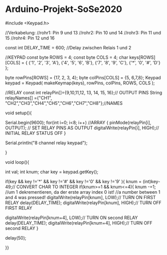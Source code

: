 # Arduino-Projekt-SoSe2020

#include <Keypad.h>

//Verkabelung: 
//rohr1: Pin 9 und 13
//rohr2: Pin 10 und 14
//rohr3: Pin 11 und 15
//rohr4: Pin 12 und 16

const int DELAY_TIME = 600; //Delay zwischen Relais 1 und 2

//KEYPAD
const byte ROWS = 4;
const byte COLS = 4; 
char keys[ROWS][COLS] = {
  {'1', '2', '3', 'A'},
  {'4', '5', '6', 'B'},
  {'7', '8', '9', 'C'},
  {'*', '0', '#', 'D'}
};

byte rowPins[ROWS] = {17, 2, 3, 4}; 
byte colPins[COLS] = {5, 6,7,8};
Keypad keypad = Keypad( makeKeymap(keys), rowPins, colPins, ROWS, COLS );



//RELAY
const int relayPin[]={9,10,11,12, 13, 14, 15, 16};// OUTPUT PINS
String relayNames[] ={"CH1", "CH2","CH3","CH4","CH5","CH6","CH7","CH8"};//NAMES

void setup(){

  Serial.begin(9600);
  for(int i=0; i<8; i++)    //ARRAY
  {
    pinMode(relayPin[i], OUTPUT); // SET RELAY PINS AS OUTPUT
    digitalWrite(relayPin[i], HIGH);// INITIAL RELAY STATUS OFF
  }
  
  Serial.println("8 channel relay keypad");
  
}
  
void loop(){
   
  int val;
  int knum;
  char key = keypad.getKey();
  
  
  if(key && key !='*' && key !='#' && key !='0' && key !='9' ){
    knum = (int)key-49;// CONVERT CHAR TO INTEGER
    if(knum>=1 && knum<=4){
  knum -=1; //um 1 dekrementieren, da der erste array index 0 ist! 
  //a number between 1 and 4 was pressed!
  digitalWrite(relayPin[knum], LOW);// TURN ON FIRST RELAY
  delay(DELAY_TIME);
  digitalWrite(relayPin[knum], HIGH);// TURN OFF FIRST RELAY

  digitalWrite(relayPin[knum+4], LOW);// TURN ON second RELAY
  delay(DELAY_TIME);
  digitalWrite(relayPin[knum+4], HIGH);// TURN OFF second RELAY
    }

delay(50);

}}

